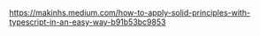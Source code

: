 https://makinhs.medium.com/how-to-apply-solid-principles-with-typescript-in-an-easy-way-b91b53bc9853